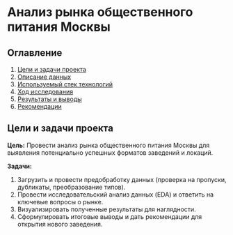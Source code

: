 # Анализ рынка общественного питания Москвы

## Оглавление
1. [Цели и задачи проекта](#цели-и-задачи-проекта)
2. [Описание данных](#описание-данных)
3. [Используемый стек технологий](#используемый-стек-технологий)
4. [Ход исследования](#ход-исследования)
5. [Результаты и выводы](#результаты-и-выводы)
6. [Рекомендации](#рекомендации)

## Цели и задачи проекта

**Цель:** Провести анализ рынка общественного питания Москвы для выявления потенциально успешных форматов заведений и локаций.

**Задачи:**
1.  Загрузить и провести предобработку данных (проверка на пропуски, дубликаты, преобразование типов).
2.  Провести исследовательский анализ данных (EDA) и ответить на ключевые вопросы о рынке.
3.  Визуализировать полученные результаты для наглядности.
4.  Сформулировать итоговые выводы и дать рекомендации для открытия нового заведения.
